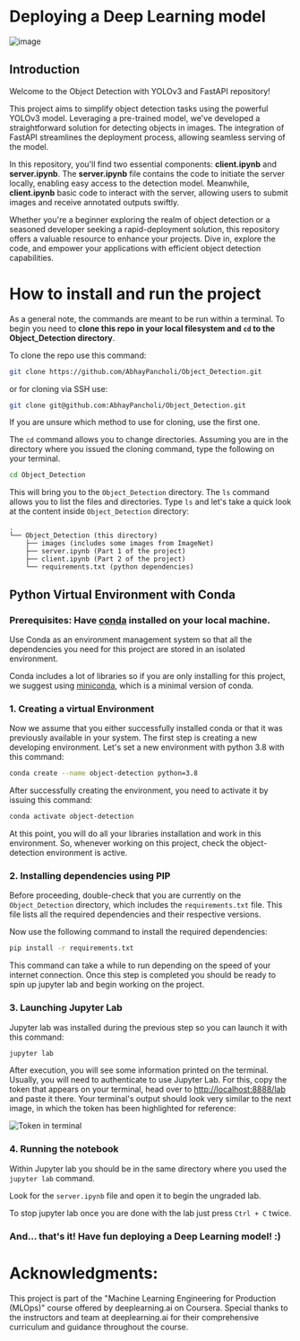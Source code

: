 # Deploying a Deep Learning model

![image](https://github.com/AbhayPancholi/Object_Detection/assets/114471400/f6799093-88ee-45b9-83f6-07357b46a6ca)

 
## Introduction
Welcome to the Object Detection with YOLOv3 and FastAPI repository!

This project aims to simplify object detection tasks using the powerful YOLOv3 model. Leveraging a pre-trained model, we've developed a straightforward solution for detecting objects in images. The integration of FastAPI streamlines the deployment process, allowing seamless serving of the model.

In this repository, you'll find two essential components: **client.ipynb** and **server.ipynb**. The **server.ipynb** file contains the code to initiate the server locally, enabling easy access to the detection model. Meanwhile, **client.ipynb** basic code to interact with the server, allowing users to submit images and receive annotated outputs swiftly.

Whether you're a beginner exploring the realm of object detection or a seasoned developer seeking a rapid-deployment solution, this repository offers a valuable resource to enhance your projects. Dive in, explore the code, and empower your applications with efficient object detection capabilities.

# How to install and run the project
 
As a general note, the commands are meant to be run within a terminal. To begin you need to **clone this repo in your local filesystem and `cd` to the Object_Detection directory**.

To clone the repo use this command:
```bash
git clone https://github.com/AbhayPancholi/Object_Detection.git
```

or for cloning via SSH use:
```bash
git clone git@github.com:AbhayPancholi/Object_Detection.git
```

If you are unsure which method to use for cloning, use the first one.

The `cd` command allows you to change directories. Assuming you are in the directory where you issued the cloning command, type the following on your terminal.
```bash
cd Object_Detection
```
This will bring you to the `Object_Detection` directory. The `ls` command allows you to list the files and directories.
Type `ls` and let's take a quick look at the content inside `Object_Detection` directory:
 
```
.
└── Object_Detection (this directory)
    ├── images (includes some images from ImageNet)
    ├── server.ipynb (Part 1 of the project)
    ├── client.ipynb (Part 2 of the project)
    └── requirements.txt (python dependencies)
```
 
 
## Python Virtual Environment with Conda
 
### Prerequisites: Have [conda](https://docs.conda.io/en/latest/) installed on your local machine.
 
Use Conda as an environment management system so that all the dependencies you need for this project are stored in an isolated environment.
 
Conda includes a lot of libraries so if you are only installing for this project, we suggest using [miniconda](https://docs.conda.io/en/latest/miniconda.html), which is a minimal version of conda.
 
### 1. Creating a virtual Environment
 
Now we assume that you either successfully installed conda or that it was previously available in your system. The first step is  creating a new developing environment. Let's set a new environment with python 3.8 with this command:
 
```bash
conda create --name object-detection python=3.8
```
 
After successfully creating the environment, you need to activate it by issuing this command:
 
```bash
conda activate object-detection
```
 
At this point, you will do all your libraries installation and work in this environment. So, whenever working on this project, check the object-detection environment is active.

 
### 2. Installing dependencies using PIP 
 
Before proceeding, double-check that you are currently on the `Object_Detection` directory, which includes the `requirements.txt` file. This file lists all the required dependencies and their respective versions. 

Now use the following command to install the required dependencies:
 
```bash
pip install -r requirements.txt
```
 
This command can take a while to run depending on the speed of your internet connection. Once this step is completed you should be ready to spin up jupyter lab and begin working on the project.
 
### 3. Launching Jupyter Lab
 
Jupyter lab was installed during the previous step so you can launch it with this command:
```bash
jupyter lab
```
After execution, you will see some information printed on the terminal. Usually, you will need to authenticate to use Jupyter Lab. For this, copy the token that appears on your terminal, head over to [http://localhost:8888/lab](http://localhost:8888/lab) and paste it there. Your terminal's output should look very similar to the next image, in which the token has been highlighted for reference:


![Token in terminal](./assets/token.png)


### 4. Running the notebook
 
Within Jupyter lab you should be in the same directory where you used the `jupyter lab` command.
 
Look for the `server.ipynb` file and open it to begin the ungraded lab.

To stop jupyter lab once you are done with the lab just press `Ctrl + C` twice.
 
### And... that's it! Have fun deploying a Deep Learning model! :)

 
# 
#
# Acknowledgments:

This project is part of the "Machine Learning Engineering for Production (MLOps)" course offered by deeplearning.ai on Coursera. Special thanks to the instructors and team at deeplearning.ai for their comprehensive curriculum and guidance throughout the course.
